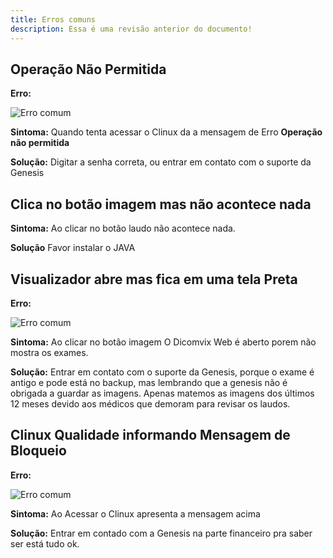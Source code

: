 ```yaml
---
title: Erros comuns
description: Essa é uma revisão anterior do documento!
---
```


## Operação Não Permitida

**Erro:**

![Erro comum](/images/dicomvix/dicomvix3.png)

**Sintoma:** Quando tenta acessar o Clinux da a mensagem de Erro **Operação não permitida**

**Solução:** Digitar a senha correta, ou entrar em contato com o suporte da Genesis

## Clica no botão imagem mas não acontece nada

**Sintoma:** Ao clicar no botão laudo não acontece nada.

**Solução** Favor instalar o JAVA

## Visualizador abre mas fica em uma tela Preta

**Erro:**

![Erro comum](/images/dicomvix/dicomvix4.png)

**Sintoma:** Ao clicar no botão imagem O Dicomvix Web é aberto porem não mostra os exames.

**Solução:** Entrar em contato com o suporte da Genesis, porque o exame é antigo e pode está no backup, mas lembrando que a genesis não é obrigada a guardar as imagens. Apenas matemos as imagens dos últimos 12 meses devido aos médicos que demoram para revisar os laudos.

## Clinux Qualidade informando Mensagem de Bloqueio

**Erro:**

![Erro comum](/images/dicomvix/dicomvix5.png)

**Sintoma:** Ao Acessar o Clinux apresenta a mensagem acima

**Solução:** Entrar em contado com a Genesis na parte financeiro pra saber ser está tudo ok.